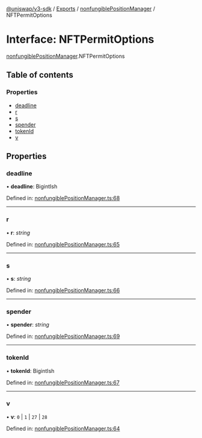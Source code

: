 [@uniswap/v3-sdk](../README.md) / [Exports](../modules.md) / [nonfungiblePositionManager](../modules/nonfungiblepositionmanager.md) / NFTPermitOptions

# Interface: NFTPermitOptions

[nonfungiblePositionManager](../modules/nonfungiblepositionmanager.md).NFTPermitOptions

## Table of contents

### Properties

- [deadline](nonfungiblepositionmanager.nftpermitoptions.md#deadline)
- [r](nonfungiblepositionmanager.nftpermitoptions.md#r)
- [s](nonfungiblepositionmanager.nftpermitoptions.md#s)
- [spender](nonfungiblepositionmanager.nftpermitoptions.md#spender)
- [tokenId](nonfungiblepositionmanager.nftpermitoptions.md#tokenid)
- [v](nonfungiblepositionmanager.nftpermitoptions.md#v)

## Properties

### deadline

• **deadline**: BigintIsh

Defined in: [nonfungiblePositionManager.ts:68](https://github.com/Uniswap/uniswap-v3-sdk/blob/4a7e393/src/nonfungiblePositionManager.ts#L68)

___

### r

• **r**: *string*

Defined in: [nonfungiblePositionManager.ts:65](https://github.com/Uniswap/uniswap-v3-sdk/blob/4a7e393/src/nonfungiblePositionManager.ts#L65)

___

### s

• **s**: *string*

Defined in: [nonfungiblePositionManager.ts:66](https://github.com/Uniswap/uniswap-v3-sdk/blob/4a7e393/src/nonfungiblePositionManager.ts#L66)

___

### spender

• **spender**: *string*

Defined in: [nonfungiblePositionManager.ts:69](https://github.com/Uniswap/uniswap-v3-sdk/blob/4a7e393/src/nonfungiblePositionManager.ts#L69)

___

### tokenId

• **tokenId**: BigintIsh

Defined in: [nonfungiblePositionManager.ts:67](https://github.com/Uniswap/uniswap-v3-sdk/blob/4a7e393/src/nonfungiblePositionManager.ts#L67)

___

### v

• **v**: ``0`` \| ``1`` \| ``27`` \| ``28``

Defined in: [nonfungiblePositionManager.ts:64](https://github.com/Uniswap/uniswap-v3-sdk/blob/4a7e393/src/nonfungiblePositionManager.ts#L64)
